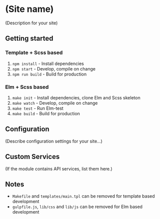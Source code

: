# (Site name)

(Description for your site)

## Getting started

### Template + Scss based
1. `npm install` - Install dependencies
2. `npm start` - Develop, compile on change
3. `npm run build` - Build for production

### Elm + Scss based
1. `make init` - Install dependencies, clone Elm and Scss skeleton
2. `make watch` - Develop, compile on change
3. `make test` - Run Elm-test
4. `make build` - Build for production


## Configuration

(Describe configuration settings for your site...)

## Custom Services

(If the module contains API services, list them here.)

## Notes

- `Makefile` and `templates/main.tpl` can be removed for template based development
- `gulpfile.js`, `lib/css` and `lib/js` can be removed for Elm based development
